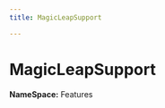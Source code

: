 ```yaml
---
title: MagicLeapSupport

---
```


# MagicLeapSupport



**NameSpace:** 
Features 









